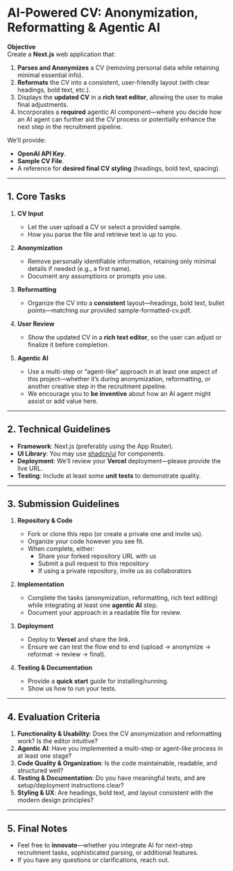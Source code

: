 # AI-Powered CV: Anonymization, Reformatting & Agentic AI

**Objective**  
Create a **Next.js** web application that:

1. **Parses and Anonymizes** a CV (removing personal data while retaining minimal essential info).
2. **Reformats** the CV into a consistent, user-friendly layout (with clear headings, bold text, etc.).
3. Displays the **updated CV** in a **rich text editor**, allowing the user to make final adjustments.
4. Incorporates a **required** agentic AI component—where you decide how an AI agent can further aid the CV process or potentially enhance the next step in the recruitment pipeline.

We’ll provide:

- **OpenAI API Key**.
- **Sample CV File**.
- A reference for **desired final CV styling** (headings, bold text, spacing).

---

## 1. Core Tasks

1. **CV Input**

   - Let the user upload a CV or select a provided sample.
   - How you parse the file and retrieve text is up to you.

2. **Anonymization**

   - Remove personally identifiable information, retaining only minimal details if needed (e.g., a first name).
   - Document any assumptions or prompts you use.

3. **Reformatting**

   - Organize the CV into a **consistent** layout—headings, bold text, bullet points—matching our provided sample-formatted-cv.pdf.

4. **User Review**

   - Show the updated CV in a **rich text editor**, so the user can adjust or finalize it before completion.

5. **Agentic AI**
   - Use a multi-step or “agent-like” approach in at least one aspect of this project—whether it’s during anonymization, reformatting, or another creative step in the recruitment pipeline.
   - We encourage you to **be inventive** about how an AI agent might assist or add value here.

---

## 2. Technical Guidelines

- **Framework**: Next.js (preferably using the App Router).
- **UI Library**: You may use [shadcn/ui](https://ui.shadcn.com/) for components.
- **Deployment**: We’ll review your **Vercel** deployment—please provide the live URL.
- **Testing**: Include at least some **unit tests** to demonstrate quality.

---

## 3. Submission Guidelines

1. **Repository & Code**

   - Fork or clone this repo (or create a private one and invite us).
   - Organize your code however you see fit.
   - When complete, either:
     - Share your forked repository URL with us
     - Submit a pull request to this repository
     - If using a private repository, invite us as collaborators

2. **Implementation**

   - Complete the tasks (anonymization, reformatting, rich text editing) while integrating at least one **agentic AI** step.
   - Document your approach in a readable file for review.

3. **Deployment**

   - Deploy to **Vercel** and share the link.
   - Ensure we can test the flow end to end (upload → anonymize → reformat → review → final).

4. **Testing & Documentation**
   - Provide a **quick start** guide for installing/running.
   - Show us how to run your tests.

---

## 4. Evaluation Criteria

1. **Functionality & Usability**: Does the CV anonymization and reformatting work? Is the editor intuitive?
2. **Agentic AI**: Have you implemented a multi-step or agent-like process in at least one stage?
3. **Code Quality & Organization**: Is the code maintainable, readable, and structured well?
4. **Testing & Documentation**: Do you have meaningful tests, and are setup/deployment instructions clear?
5. **Styling & UX**: Are headings, bold text, and layout consistent with the modern design principles?

---

## 5. Final Notes

- Feel free to **innovate**—whether you integrate AI for next-step recruitment tasks, sophisticated parsing, or additional features.
- If you have any questions or clarifications, reach out.
